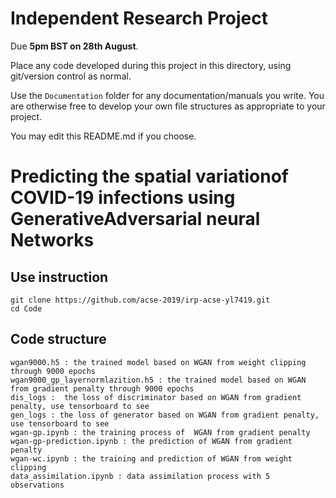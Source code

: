 Independent Research Project
============================

Due **5pm BST on 28th August**.

Place any code developed during this project in this directory, using git/version control as normal.

Use the `Documentation` folder for any documentation/manuals you write. You are otherwise free to develop your own file structures as appropriate to your project.

You may edit this README.md if you choose.

# Predicting the spatial variationof COVID-19 infections using GenerativeAdversarial neural Networks
## Use instruction
```
git clone https://github.com/acse-2019/irp-acse-yl7419.git
cd Code
```
## Code structure
```
wgan9000.h5 : the trained model based on WGAN from weight clipping through 9000 epochs
wgan9000_gp_layernormlazition.h5 : the trained model based on WGAN from gradient penalty through 9000 epochs
dis_logs :  the loss of discriminator based on WGAN from gradient penalty, use tensorboard to see
gen_logs : the loss of generator based on WGAN from gradient penalty, use tensorboard to see
wgan-gp.ipynb : the training process of  WGAN from gradient penalty
wgan-gp-prediction.ipynb : the prediction of WGAN from gradient penalty
wgan-wc.ipynb : the training and prediction of WGAN from weight clipping
data_assimilation.ipynb : data assimilation process with 5 observations
```
